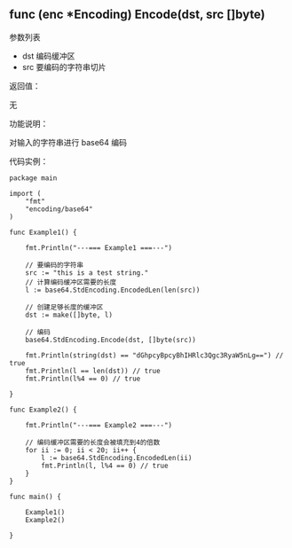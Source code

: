 ## func (enc *Encoding) Encode(dst, src []byte)

参数列表

- dst 编码缓冲区
- src 要编码的字符串切片

返回值：

无

功能说明：

对输入的字符串进行 base64 编码

代码实例：

    package main

    import (
        "fmt"
        "encoding/base64"
    )

    func Example1() {

        fmt.Println("---=== Example1 ===---")

        // 要编码的字符串
        src := "this is a test string."
        // 计算编码缓冲区需要的长度
        l := base64.StdEncoding.EncodedLen(len(src))

        // 创建足够长度的缓冲区
        dst := make([]byte, l)

        // 编码
        base64.StdEncoding.Encode(dst, []byte(src))

        fmt.Println(string(dst) == "dGhpcyBpcyBhIHRlc3Qgc3RyaW5nLg==") // true
        fmt.Println(l == len(dst)) // true
        fmt.Println(l%4 == 0) // true

    }

    func Example2() {

        fmt.Println("---=== Example2 ===---")

        // 编码缓冲区需要的长度会被填充到4的倍数
        for ii := 0; ii < 20; ii++ {
            l := base64.StdEncoding.EncodedLen(ii)
            fmt.Println(l, l%4 == 0) // true
        }
    }

    func main() {

        Example1()
        Example2()

    }
